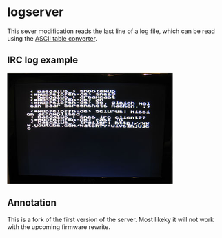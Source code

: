 # logserver #

This sever modification reads the last line of a log file, which can be
read using the
[ASCII table converter](https://github.com/mupfelofen-de/SNESoIP/tree/testing/snes/ascii).


## IRC log example ##

![SNESoIP prototype](images/irc-small.jpg?raw=true)


## Annotation ##

This is a fork of the first version of the server.  Most likeky it will not
work with the upcoming firmware rewrite.
